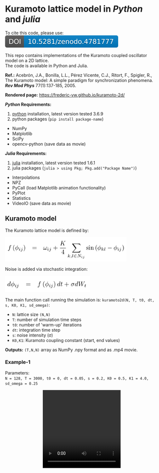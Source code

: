 # Kuramoto lattice model in *Python* and *julia*

To cite this code, please use: [![DOI](zenodo.4781777.svg)](https://doi.org/10.5281/zenodo.4781777)

This repo contains implementations of the Kuramoto coupled oscillator model on a 2D lattice.  
The code is available in Python and Julia.  

**Ref.:** Acebrón, J.A., Bonilla, L.L., Pérez Vicente, C.J., Ritort, F., Spigler, R., The Kuramoto model: A simple paradigm for synchronization phenomena. __*Rev Mod Phys*__ 77(1):137-185, 2005.

**Rendered page:** https://frederic-vw.github.io/kuramoto-2d/

**_Python_ Requirements:**
1. [python](https://www.python.org/) installation, latest version tested 3.6.9
2. python packages (`pip install package-name`)
  - NumPy
  - Matplotlib
  - SciPy
  - opencv-python (save data as movie)

**_Julia_ Requirements:**
1. [julia](https://julialang.org/) installation, latest version tested 1.6.1
2. julia packages (`julia > using Pkg; Pkg.add("Package Name")`)
  - Interpolations
  - NPZ
  - PyCall (load Matplotlib animation functionality)
  - PyPlot
  - Statistics
  - VideoIO (save data as movie)

## Kuramoto model

The Kuramoto lattice model is defined by:

<p align="left">
<img width="400" src="images/kuramoto_equations.png">
</p>

Noise is added via stochastic integration:

<p align="left">
<img width="280" src="images/kuramoto_integration.png">
</p>

The main function call running the simulation is: `kuramoto2d(N, T, t0, dt, s, K0, K1, sd_omega)`:  
- `N`: lattice size `(N,N)`
- `T`: number of simulation time steps
- `t0`: number of 'warm-up' iterations
- `dt`: integration time step
- `s`: noise intensity (&sigma;)
- `K0,K1`: Kuramoto coupling constant (start, end values)

**Outputs:** `(T,N,N)` array as NumPy .npy format and as .mp4 movie.

### Example-1
Parameters:  
`N = 128, T = 3000, t0 = 0, dt = 0.05, s = 0.2, K0 = 0.5, K1 = 4.0, sd_omega = 0.25`

<p align="center">
<video src="videos/kuramoto2d_K_1.00_4.00_s_0.10_phi.webm" width="256" height="256" controls preload></video>
</p>
